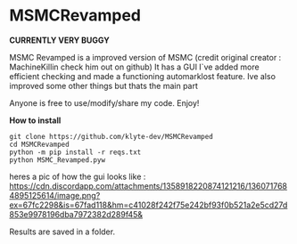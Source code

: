 # MSMCRevamped
****CURRENTLY VERY BUGGY****

MSMC Revamped is a improved version of MSMC (credit original creator : MachineKillin check him out on github)
It has a GUI I`ve added more efficient checking and made a functioning automarklost feature. Ive also improved some other things but thats the main part

Anyone is free to use/modify/share my code. Enjoy!


**How to install**
```
git clone https://github.com/klyte-dev/MSMCRevamped
cd MSMCRevamped
python -m pip install -r reqs.txt
python MSMC_Revamped.pyw
```
heres a pic of how the gui looks like :
https://cdn.discordapp.com/attachments/1358918220874121216/1360717684895125614/image.png?ex=67fc2298&is=67fad118&hm=c41028f242f75e242bf93f0b521a2e5cd27d853e9978196dba7972382d289f45&

Results are saved in a folder.
